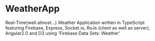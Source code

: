 # WeatherApp
Real-Time(well almost...) Weather Application written in TypeScript featuring Firebase, Express, Socket.io, RxJs (client as well as server), Angular2.0 and D3 using 'Firebase Data Sets: Weather'
